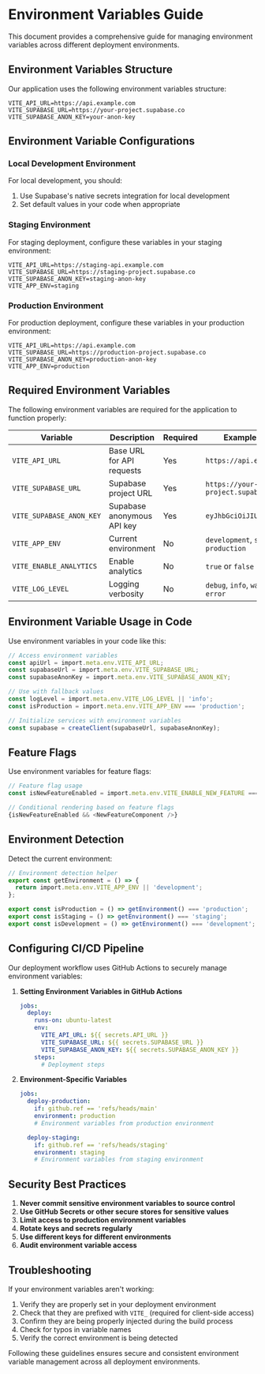 
# Environment Variables Guide

This document provides a comprehensive guide for managing environment variables across different deployment environments.

## Environment Variables Structure

Our application uses the following environment variables structure:

```
VITE_API_URL=https://api.example.com
VITE_SUPABASE_URL=https://your-project.supabase.co
VITE_SUPABASE_ANON_KEY=your-anon-key
```

## Environment Variable Configurations

### Local Development Environment

For local development, you should:
1. Use Supabase's native secrets integration for local development
2. Set default values in your code when appropriate

### Staging Environment

For staging deployment, configure these variables in your staging environment:

```
VITE_API_URL=https://staging-api.example.com
VITE_SUPABASE_URL=https://staging-project.supabase.co
VITE_SUPABASE_ANON_KEY=staging-anon-key
VITE_APP_ENV=staging
```

### Production Environment

For production deployment, configure these variables in your production environment:

```
VITE_API_URL=https://api.example.com
VITE_SUPABASE_URL=https://production-project.supabase.co
VITE_SUPABASE_ANON_KEY=production-anon-key
VITE_APP_ENV=production
```

## Required Environment Variables

The following environment variables are required for the application to function properly:

| Variable | Description | Required | Example Value |
|----------|-------------|----------|--------------|
| `VITE_API_URL` | Base URL for API requests | Yes | `https://api.example.com` |
| `VITE_SUPABASE_URL` | Supabase project URL | Yes | `https://your-project.supabase.co` |
| `VITE_SUPABASE_ANON_KEY` | Supabase anonymous API key | Yes | `eyJhbGciOiJIUzI1...` |
| `VITE_APP_ENV` | Current environment | No | `development`, `staging`, or `production` |
| `VITE_ENABLE_ANALYTICS` | Enable analytics | No | `true` or `false` |
| `VITE_LOG_LEVEL` | Logging verbosity | No | `debug`, `info`, `warn`, or `error` |

## Environment Variable Usage in Code

Use environment variables in your code like this:

```typescript
// Access environment variables
const apiUrl = import.meta.env.VITE_API_URL;
const supabaseUrl = import.meta.env.VITE_SUPABASE_URL;
const supabaseAnonKey = import.meta.env.VITE_SUPABASE_ANON_KEY;

// Use with fallback values
const logLevel = import.meta.env.VITE_LOG_LEVEL || 'info';
const isProduction = import.meta.env.VITE_APP_ENV === 'production';

// Initialize services with environment variables
const supabase = createClient(supabaseUrl, supabaseAnonKey);
```

## Feature Flags

Use environment variables for feature flags:

```typescript
// Feature flag usage
const isNewFeatureEnabled = import.meta.env.VITE_ENABLE_NEW_FEATURE === 'true';

// Conditional rendering based on feature flags
{isNewFeatureEnabled && <NewFeatureComponent />}
```

## Environment Detection

Detect the current environment:

```typescript
// Environment detection helper
export const getEnvironment = () => {
  return import.meta.env.VITE_APP_ENV || 'development';
};

export const isProduction = () => getEnvironment() === 'production';
export const isStaging = () => getEnvironment() === 'staging';
export const isDevelopment = () => getEnvironment() === 'development';
```

## Configuring CI/CD Pipeline

Our deployment workflow uses GitHub Actions to securely manage environment variables:

1. **Setting Environment Variables in GitHub Actions**

   ```yaml
   jobs:
     deploy:
       runs-on: ubuntu-latest
       env:
         VITE_API_URL: ${{ secrets.API_URL }}
         VITE_SUPABASE_URL: ${{ secrets.SUPABASE_URL }}
         VITE_SUPABASE_ANON_KEY: ${{ secrets.SUPABASE_ANON_KEY }}
       steps:
         # Deployment steps
   ```

2. **Environment-Specific Variables**

   ```yaml
   jobs:
     deploy-production:
       if: github.ref == 'refs/heads/main'
       environment: production
       # Environment variables from production environment

     deploy-staging:
       if: github.ref == 'refs/heads/staging'
       environment: staging
       # Environment variables from staging environment
   ```

## Security Best Practices

1. **Never commit sensitive environment variables to source control**
2. **Use GitHub Secrets or other secure stores for sensitive values**
3. **Limit access to production environment variables**
4. **Rotate keys and secrets regularly**
5. **Use different keys for different environments**
6. **Audit environment variable access**

## Troubleshooting

If your environment variables aren't working:

1. Verify they are properly set in your deployment environment
2. Check that they are prefixed with `VITE_` (required for client-side access)
3. Confirm they are being properly injected during the build process
4. Check for typos in variable names
5. Verify the correct environment is being detected

Following these guidelines ensures secure and consistent environment variable management across all deployment environments.
